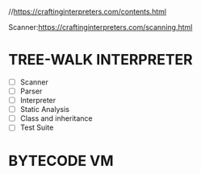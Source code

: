 //https://craftinginterpreters.com/contents.html

Scanner:https://craftinginterpreters.com/scanning.html


# TREE-WALK INTERPRETER

- [ ] Scanner
- [ ] Parser
- [ ] Interpreter
- [ ] Static Analysis
- [ ] Class and inheritance 
- [ ] Test Suite

# BYTECODE VM
